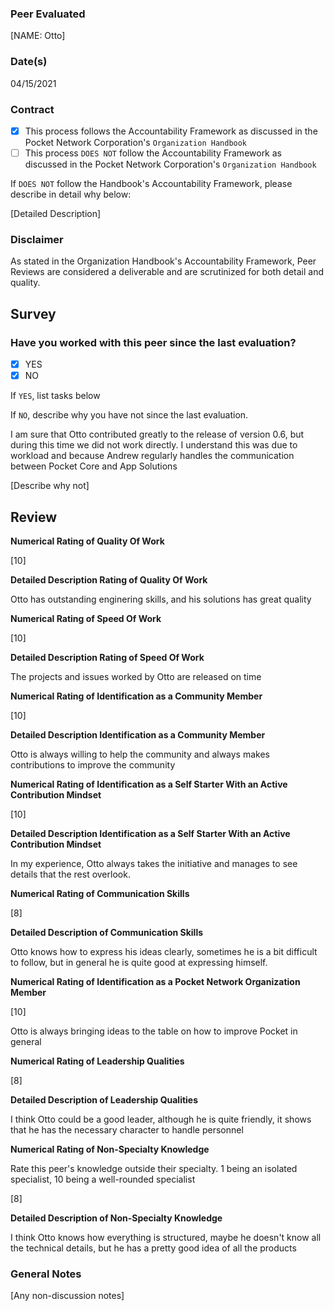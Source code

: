 ### Peer Evaluated
[NAME: Otto]
### Date(s)
04/15/2021
### Contract
- [X] This process follows the Accountability Framework as discussed in the Pocket Network Corporation's `Organization Handbook`
- [ ] This process `DOES NOT` follow the Accountability Framework as discussed in the Pocket Network Corporation's `Organization Handbook`

If `DOES NOT` follow the Handbook's Accountability Framework, please describe in detail why below:

[Detailed Description]
### Disclaimer
As stated in the Organization Handbook's Accountability Framework, Peer Reviews are considered a deliverable and are scrutinized for both detail and quality.
## Survey
### Have you worked with this peer since the last evaluation?
- [X] YES
- [X] NO

If `YES`, list tasks below

If `NO`, describe why you have not since the last evaluation.

I am sure that Otto contributed greatly to the release of version 0.6, but during this time we did not work directly. I understand this was due to workload and because Andrew regularly handles the communication between Pocket Core and App Solutions

[Describe why not]
## Review
**Numerical Rating of Quality Of Work** 

[10]

**Detailed Description Rating of Quality Of Work** 

Otto has outstanding enginering skills, and his solutions has great quality

**Numerical Rating of Speed Of Work** 

[10]

**Detailed Description Rating of Speed Of Work** 

The projects and issues worked by Otto are released on time


**Numerical Rating of Identification as a Community Member** 

[10]

**Detailed Description Identification as a Community Member** 

Otto is always willing to help the community and always makes contributions to improve the community

**Numerical Rating of Identification as a Self Starter With an Active Contribution Mindset** 

[10]

**Detailed Description Identification as a Self Starter With an Active Contribution Mindset** 

In my experience, Otto always takes the initiative and manages to see details that the rest overlook.

**Numerical Rating of Communication Skills** 

[8]

**Detailed Description of Communication Skills** 

Otto knows how to express his ideas clearly, sometimes he is a bit difficult to follow, but in general he is quite good at expressing himself.

**Numerical Rating of Identification as a Pocket Network Organization Member** 

[10]

Otto is always bringing ideas to the table on how to improve Pocket in general

**Numerical Rating of Leadership Qualities** 

[8]

**Detailed Description of Leadership Qualities** 

I think Otto could be a good leader, although he is quite friendly, it shows that he has the necessary character to handle personnel

**Numerical Rating of Non-Specialty Knowledge** 

Rate this peer's knowledge outside their specialty. 1 being an isolated specialist, 10 being a well-rounded specialist

[8]

**Detailed Description of Non-Specialty Knowledge** 

I think Otto knows how everything is structured, maybe he doesn't know all the technical details, but he has a pretty good idea of all the products 



### General Notes
[Any non-discussion notes]